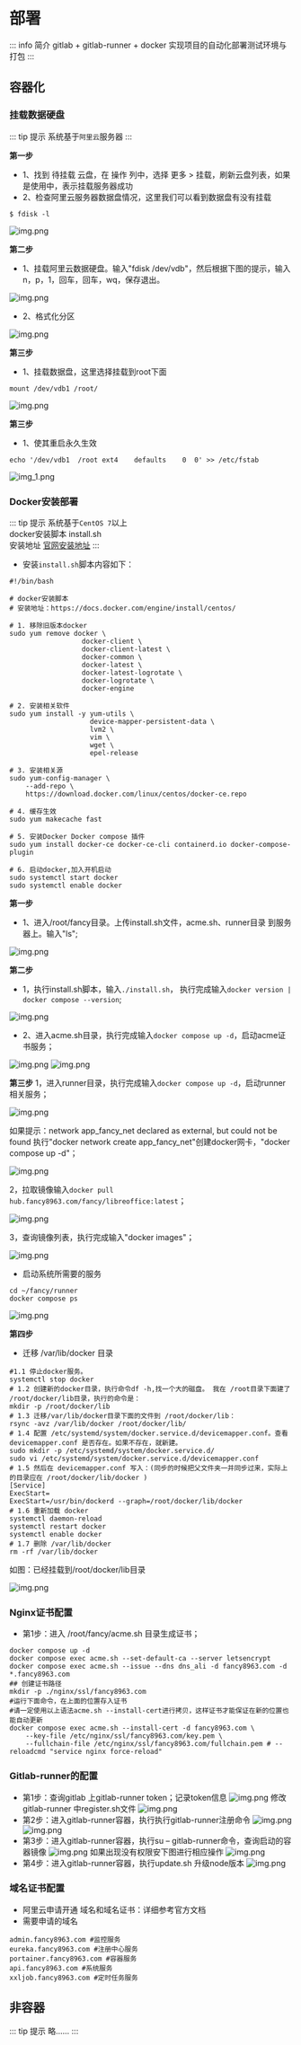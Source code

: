 # 部署

::: info 简介
gitlab + gitlab-runner + docker 实现项目的自动化部署测试环境与打包
:::

## 容器化

### 挂载数据硬盘

::: tip 提示
系统基于`阿里云`服务器
:::

__第一步__

- 1、找到 待挂载 云盘，在 操作 列中，选择 更多 > 挂载，刷新云盘列表，如果是使用中，表示挂载服务器成功
- 2、检查阿里云服务器数据盘情况，这里我们可以看到数据盘有没有挂载

```shell
$ fdisk -l
```

![img.png](/back/images/deploy-002.png)

__第二步__

- 1、挂载阿里云数据硬盘。输入"fdisk /dev/vdb"，然后根据下图的提示，输入n，p，1，回车，回车，wq，保存退出。

![img.png](/back/images/deploy-003.png)

- 2、格式化分区

![img.png](/back/images/deploy-004.png)

__第三步__

- 1、挂载数据盘，这里选择挂载到root下面

```shell
mount /dev/vdb1 /root/
```

![img.png](/back/images/deploy-005.png)

__第三步__

- 1、使其重启永久生效

```shell
echo '/dev/vdb1  /root ext4    defaults    0  0' >> /etc/fstab
```

![img_1.png](/back/images/deploy-006.png)

### Docker安装部署

::: tip 提示
系统基于`CentOS 7`以上 <br />
docker安装脚本 install.sh  <br />
安装地址 [官网安装地址](https://docs.docker.com/engine/install/centos/)
:::

- 安装`install.sh`脚本内容如下：

```shell
#!/bin/bash

# docker安装脚本
# 安装地址：https://docs.docker.com/engine/install/centos/

# 1. 移除旧版本docker
sudo yum remove docker \
                  docker-client \
                  docker-client-latest \
                  docker-common \
                  docker-latest \
                  docker-latest-logrotate \
                  docker-logrotate \
                  docker-engine

# 2. 安装相关软件
sudo yum install -y yum-utils \
                    device-mapper-persistent-data \
                    lvm2 \
                    vim \
                    wget \
                    epel-release

# 3. 安装相关源
sudo yum-config-manager \
    --add-repo \
    https://download.docker.com/linux/centos/docker-ce.repo

# 4. 缓存生效
sudo yum makecache fast

# 5. 安装Docker Docker compose 插件
sudo yum install docker-ce docker-ce-cli containerd.io docker-compose-plugin

# 6. 启动docker,加入开机启动
sudo systemctl start docker
sudo systemctl enable docker
```

__第一步__

- 1、进入/root/fancy目录。上传install.sh文件，acme.sh、runner目录 到服务器上。输入"ls";

![img.png](/back/images/deploy-007.png)

__第二步__

- 1，执行install.sh脚本，输入`./install.sh`， 执行完成输入`docker version | docker compose --version`;

![img.png](/back/images/deploy-008.png)

- 2、进入acme.sh目录，执行完成输入`docker compose up -d`，启动acme证书服务；

![img.png](/back/images/deploy-009.png)
![img.png](/back/images/deploy-010.png)

__第三步__
1，进入runner目录，执行完成输入`docker compose up -d`，启动runner 相关服务；

![img.png](/back/images/deploy-011.png)

如果提示：network app_fancy_net declared as external, but could not be found
执行"docker network create app_fancy_net"创建docker网卡，"docker compose up -d"；

![img.png](/back/images/deploy-012.png)

2，拉取镜像输入`docker pull hub.fancy8963.com/fancy/libreoffice:latest`；

![img.png](/back/images/deploy-013.png)

3，查询镜像列表，执行完成输入"docker images"；

![img.png](/back/images/deploy-014.png)

- 启动系统所需要的服务

```shell
cd ~/fancy/runner
docker compose ps
```

![img.png](/back/images/deploy-015.png)

__第四步__

- 迁移 /var/lib/docker 目录

```shell
#1.1 停止docker服务。
systemctl stop docker
# 1.2 创建新的docker目录，执行命令df -h,找一个大的磁盘。 我在 /root目录下面建了 /root/docker/lib目录，执行的命令是：
mkdir -p /root/docker/lib
# 1.3 迁移/var/lib/docker目录下面的文件到 /root/docker/lib：
rsync -avz /var/lib/docker /root/docker/lib/
# 1.4 配置 /etc/systemd/system/docker.service.d/devicemapper.conf。查看 devicemapper.conf 是否存在。如果不存在，就新建。
sudo mkdir -p /etc/systemd/system/docker.service.d/
sudo vi /etc/systemd/system/docker.service.d/devicemapper.conf
# 1.5 然后在 devicemapper.conf 写入：(同步的时候把父文件夹一并同步过来，实际上的目录应在 /root/docker/lib/docker )
[Service]
ExecStart=
ExecStart=/usr/bin/dockerd --graph=/root/docker/lib/docker
# 1.6 重新加载 docker
systemctl daemon-reload
systemctl restart docker
systemctl enable docker
# 1.7 删除 /var/lib/docker
rm -rf /var/lib/docker
```

如图：已经挂载到/root/docker/lib目录

![img.png](/back/images/deploy-015.png)

### Nginx证书配置

- 第1步：进入 /root/fancy/acme.sh 目录生成证书；

```shell
docker compose up -d
docker compose exec acme.sh --set-default-ca --server letsencrypt
docker compose exec acme.sh --issue --dns dns_ali -d fancy8963.com -d *.fancy8963.com
## 创建证书路径
mkdir -p ./nginx/ssl/fancy8963.com
#运行下面命令，在上面的位置存入证书
#请一定使用以上语法acme.sh --install-cert进行拷贝，这样证书才能保证在新的位置也能自动更新
docker compose exec acme.sh --install-cert -d fancy8963.com \
    --key-file /etc/nginx/ssl/fancy8963.com/key.pem \
    --fullchain-file /etc/nginx/ssl/fancy8963.com/fullchain.pem # --reloadcmd "service nginx force-reload"
```

### Gitlab-runner的配置

- 第1步：查询gitlab 上gitlab-runner token；记录token信息
  ![img.png](/back/images/deploy-016.png)
  修改gitlab-runner 中register.sh文件
  ![img.png](/back/images/deploy-017.png)
- 第2步：进入gitlab-runner容器，执行执行gitlab-runner注册命令
  ![img.png](/back/images/deploy-018.png)
  ![img.png](/back/images/deploy-019.png)
- 第3步：进入gitlab-runner容器，执行su – gitlab-runner命令，查询启动的容器镜像
  ![img.png](/back/images/deploy-020.png)
  如果出现没有权限安下图进行相应操作
  ![img.png](/back/images/deploy-021.png)
- 第4步：进入gitlab-runner容器，执行update.sh 升级node版本
  ![img.png](/back/images/deploy-022.png)

### 域名证书配置

- 阿里云申请开通 域名和域名证书：详细参考官方文档
- 需要申请的域名

```text
admin.fancy8963.com #监控服务
eureka.fancy8963.com #注册中心服务
portainer.fancy8963.com #容器服务
api.fancy8963.com #系统服务
xxljob.fancy8963.com #定时任务服务
```

## 非容器

::: tip 提示
略......
:::